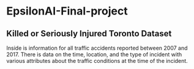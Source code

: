 # EpsilonAI-Final-project
## Killed or Seriously Injured Toronto Dataset
Inside is information for all traffic accidents reported between 2007 and 2017. There is data on the time, location, and the type of incident with various attributes about the traffic conditions at the time of the incident.

